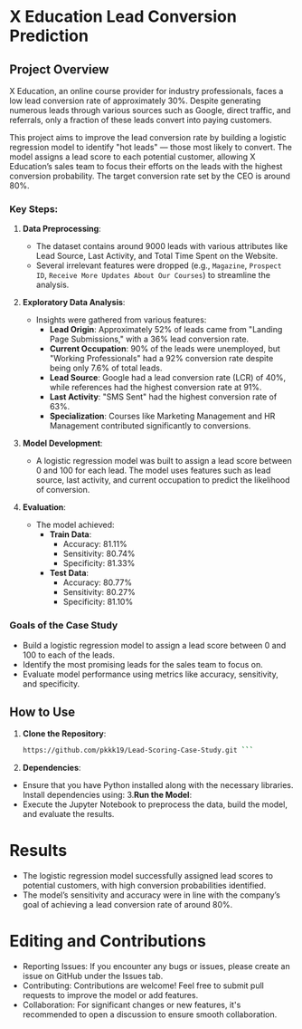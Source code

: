 # X Education Lead Conversion Prediction

## Project Overview

X Education, an online course provider for industry professionals, faces a low lead conversion rate of approximately 30%. Despite generating numerous leads through various sources such as Google, direct traffic, and referrals, only a fraction of these leads convert into paying customers.

This project aims to improve the lead conversion rate by building a logistic regression model to identify "hot leads" — those most likely to convert. The model assigns a lead score to each potential customer, allowing X Education’s sales team to focus their efforts on the leads with the highest conversion probability. The target conversion rate set by the CEO is around 80%.

### Key Steps:

1. **Data Preprocessing**:
   - The dataset contains around 9000 leads with various attributes like Lead Source, Last Activity, and Total Time Spent on the Website.
   - Several irrelevant features were dropped (e.g., `Magazine`, `Prospect ID`, `Receive More Updates About Our Courses`) to streamline the analysis.
   
2. **Exploratory Data Analysis**:
   - Insights were gathered from various features:
     - **Lead Origin**: Approximately 52% of leads came from "Landing Page Submissions," with a 36% lead conversion rate.
     - **Current Occupation**: 90% of the leads were unemployed, but "Working Professionals" had a 92% conversion rate despite being only 7.6% of total leads.
     - **Lead Source**: Google had a lead conversion rate (LCR) of 40%, while references had the highest conversion rate at 91%.
     - **Last Activity**: "SMS Sent" had the highest conversion rate of 63%.
     - **Specialization**: Courses like Marketing Management and HR Management contributed significantly to conversions.

3. **Model Development**:
   - A logistic regression model was built to assign a lead score between 0 and 100 for each lead. The model uses features such as lead source, last activity, and current occupation to predict the likelihood of conversion.

4. **Evaluation**:
   - The model achieved:
     - **Train Data**:
       - Accuracy: 81.11%
       - Sensitivity: 80.74%
       - Specificity: 81.33%
     - **Test Data**:
       - Accuracy: 80.77%
       - Sensitivity: 80.27%
       - Specificity: 81.10%

### Goals of the Case Study

- Build a logistic regression model to assign a lead score between 0 and 100 to each of the leads.
- Identify the most promising leads for the sales team to focus on.
- Evaluate model performance using metrics like accuracy, sensitivity, and specificity.

## How to Use

1. **Clone the Repository**:
   ```bash
   https://github.com/pkkk19/Lead-Scoring-Case-Study.git ```
2. **Dependencies**:
  - Ensure that you have Python installed along with the necessary libraries. Install dependencies using:
3.**Run the Model**:
  - Execute the Jupyter Notebook to preprocess the data, build the model, and evaluate the results.

# Results

  - The logistic regression model successfully assigned lead scores to potential customers, with high   conversion probabilities identified.
  - The model’s sensitivity and accuracy were in line with the company’s goal of achieving a lead conversion rate of around 80%.

# Editing and Contributions
  - Reporting Issues: If you encounter any bugs or issues, please create an issue on GitHub under the Issues tab.
  - Contributing: Contributions are welcome! Feel free to submit pull requests to improve the model or add features.
  - Collaboration: For significant changes or new features, it's recommended to open a discussion to ensure smooth collaboration.
